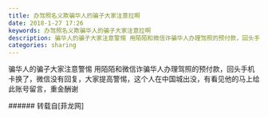 ```yaml
---
title: 办驾照名义欺骗华人的骗子大家注意拉啊
date: 2018-1-27 17:26
keywords: 办驾照名义欺骗华人的骗子大家注意拉啊
description: 骗华人的骗子大家注意警惕 用陌陌和微信诈骗华人办理驾照的预付款，回头手机卡换了，微信没有回复，大家提高警惕，这个人在中国城出没，有看见他的马上给此账号留言，重金酬谢
categories: sharing
---
```

<td class="t_f" id="postmessage_1121820">

骗华人的骗子大家注意警惕 用陌陌和微信诈骗华人办理驾照的预付款，回头手机卡换了，微信没有回复，大家提高警惕，这个人在中国城出没，有看见他的马上给此账号留言，重金酬谢<br/>
<img alt="" border="0" class="zoom" data-cf-modified-d935ab5c1ca700ff5c3f7a66-="" file="http://www.flw.ph/data/appbyme/upload/image/201801/27/lbPknh6ceoC0.jpg" id="aimg_Fp0RZ" lazyloadthumb="1" onclick="" onmouseover="" src="http://www.flw.ph/data/appbyme/upload/image/201801/27/lbPknh6ceoC0.jpg"/><br/>
<img alt="" border="0" class="zoom" data-cf-modified-d935ab5c1ca700ff5c3f7a66-="" file="http://www.flw.ph/data/appbyme/upload/image/201801/27/mdexFEElczpF.jpg" id="aimg_ajCP3" lazyloadthumb="1" onclick="" onmouseover="" src="http://www.flw.ph/data/appbyme/upload/image/201801/27/mdexFEElczpF.jpg"/><br/>
<img alt="" border="0" class="zoom" data-cf-modified-d935ab5c1ca700ff5c3f7a66-="" file="http://www.flw.ph/data/appbyme/upload/image/201801/27/QAoH1EDLUakF.jpg" id="aimg_wX8Jx" lazyloadthumb="1" onclick="" onmouseover="" src="http://www.flw.ph/data/appbyme/upload/image/201801/27/QAoH1EDLUakF.jpg"/><br/>
<img alt="" border="0" class="zoom" data-cf-modified-d935ab5c1ca700ff5c3f7a66-="" file="http://www.flw.ph/data/appbyme/upload/image/201801/27/ymx1XXRGoSVN.jpg" id="aimg_xJt2E" lazyloadthumb="1" onclick="" onmouseover="" src="http://www.flw.ph/data/appbyme/upload/image/201801/27/ymx1XXRGoSVN.jpg"/><br/>
</td>
###### 转载自[菲龙网]